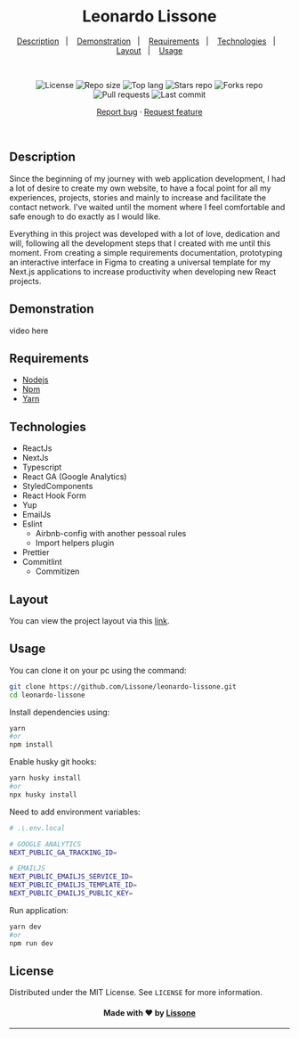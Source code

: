 <h1 align="center">
  Leonardo Lissone
</h1>

<p align="center">
  <a href="#description">Description</a>&nbsp;&nbsp;&nbsp;|&nbsp;&nbsp;&nbsp;
  <a href="#demonstration">Demonstration</a>&nbsp;&nbsp;&nbsp;|&nbsp;&nbsp;&nbsp;
  <a href="#requirements">Requirements</a>&nbsp;&nbsp;&nbsp;|&nbsp;&nbsp;&nbsp;
  <a href="#technologies">Technologies</a>&nbsp;&nbsp;&nbsp;|&nbsp;&nbsp;&nbsp;
  <a href="#layout">Layout</a>&nbsp;&nbsp;&nbsp;|&nbsp;&nbsp;&nbsp;
  <a href="#usage">Usage</a>
</p>
<br />
<p align="center">
  <img src="https://img.shields.io/static/v1?label=license&message=MIT" alt="License">
  <img src="https://img.shields.io/github/repo-size/Lissone/leonardo-lissone" alt="Repo size" />
  <img src="https://img.shields.io/github/languages/top/Lissone/leonardo-lissone" alt="Top lang" />
  <img src="https://img.shields.io/github/stars/Lissone/leonardo-lissone" alt="Stars repo" />
  <img src="https://img.shields.io/github/forks/Lissone/leonardo-lissone" alt="Forks repo" />
  <img src="https://img.shields.io/github/issues-pr/Lissone/leonardo-lissone" alt="Pull requests" >
  <img src="https://img.shields.io/github/last-commit/Lissone/leonardo-lissone" alt="Last commit" />
</p>

<p align="center">
  <a href="https://github.com/Lissone/leonardo-lissone/issues">Report bug</a>
  ·
  <a href="https://github.com/Lissone/leonardo-lissone/issues">Request feature</a>
</p>

<br />

## Description

Since the beginning of my journey with web application development, I had a lot of desire to create my own website, to have a focal point for all my experiences, projects, stories and mainly to increase and facilitate the contact network. I've waited until the moment where I feel comfortable and safe enough to do exactly as I would like.

Everything in this project was developed with a lot of love, dedication and will, following all the development steps that I created with me until this moment. From creating a simple requirements documentation, prototyping an interactive interface in Figma to creating a universal template for my Next.js applications to increase productivity when developing new React projects.

## Demonstration

video here

## Requirements

- [Nodejs](https://nodejs.org/en/)
- [Npm](https://www.npmjs.com/)
- [Yarn](https://yarnpkg.com/)

## Technologies

- ReactJs
- NextJs
- Typescript
- React GA (Google Analytics)
- StyledComponents
- React Hook Form
- Yup
- EmailJs
- Eslint
  - Airbnb-config with another pessoal rules
  - Import helpers plugin
- Prettier
- Commitlint
  - Commitizen

## Layout

You can view the project layout via this <a href="https://www.figma.com/file/VufrifzcSAEctTBgUFjzPT/Portif%C3%B3lio?node-id=0%3A1" target="_blank">link</a>.

## Usage

You can clone it on your pc using the command:

```bash
git clone https://github.com/Lissone/leonardo-lissone.git
cd leonardo-lissone
```

Install dependencies using:

```bash
yarn
#or
npm install
```

Enable husky git hooks:

```bash
yarn husky install
#or
npx husky install
```

Need to add environment variables:

```bash
# .\.env.local

# GOOGLE ANALYTICS
NEXT_PUBLIC_GA_TRACKING_ID=

# EMAILJS
NEXT_PUBLIC_EMAILJS_SERVICE_ID=
NEXT_PUBLIC_EMAILJS_TEMPLATE_ID=
NEXT_PUBLIC_EMAILJS_PUBLIC_KEY=
```

Run application:

```bash
yarn dev
#or
npm run dev
```

## License

Distributed under the MIT License. See `LICENSE` for more information.

<h4 align="center">
  Made with ❤️ by <a href="https://github.com/Lissone" target="_blank">Lissone</a>
</h4>

<hr />
